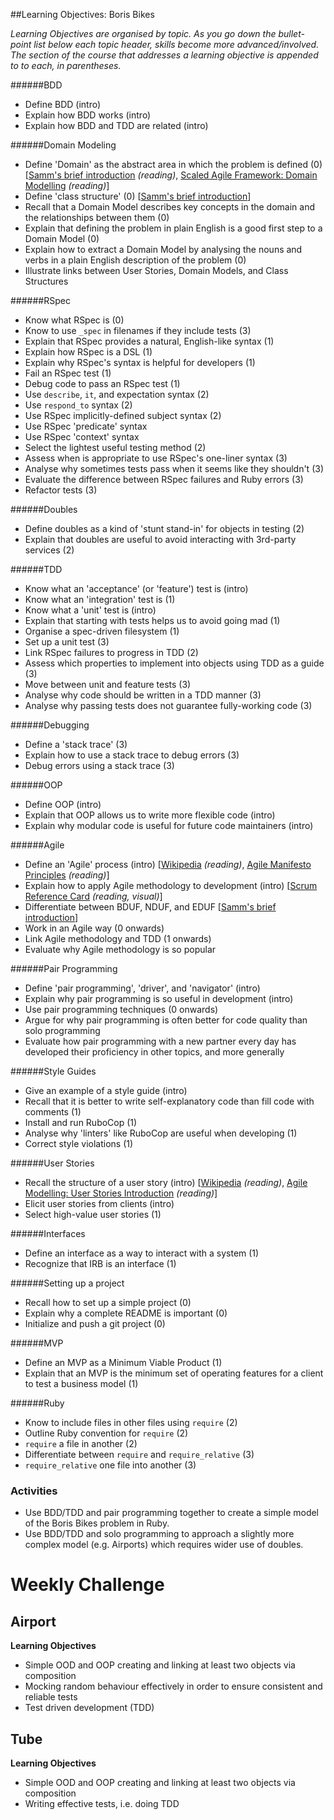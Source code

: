 ##Learning Objectives: Boris Bikes

*Learning Objectives are organised by topic. As you go down the bullet-point list below each topic header, skills become more advanced/involved. The section of the course that addresses a learning objective is appended to to each, in parentheses.*

######BDD
- Define BDD (intro)
- Explain how BDD works (intro)
- Explain how BDD and TDD are related (intro)

######Domain Modeling
- Define 'Domain' as the abstract area in which the problem is defined (0) [[Samm's brief introduction](http://blog.sjmog.co/2015/03/11/a-brief-introduction-to-domain-modelling/) *(reading)*, [Scaled Agile Framework: Domain Modelling](http://www.scaledagileframework.com/domain-modeling/) *(reading)*]
- Define 'class structure' (0) [[Samm's brief introduction](http://blog.sjmog.co/2015/03/11/whats-a-class-structure/)]
- Recall that a Domain Model describes key concepts in the domain and the relationships between them (0)
- Explain that defining the problem in plain English is a good first step to a Domain Model (0)
- Explain how to extract a Domain Model by analysing the nouns and verbs in a plain English description of the problem (0)
- Illustrate links between User Stories, Domain Models, and Class Structures

######RSpec
- Know what RSpec is (0)
- Know to use `_spec` in filenames if they include tests (3)
- Explain that RSpec provides a natural, English-like syntax (1)
- Explain how RSpec is a DSL (1)
- Explain why RSpec's syntax is helpful for developers (1)
- Fail an RSpec test (1)
- Debug code to pass an RSpec test (1)
- Use `describe`, `it`, and expectation syntax (2)
- Use `respond_to` syntax (2)
- Use RSpec implicitly-defined subject syntax (2)
- Use RSpec 'predicate' syntax
- Use RSpec 'context' syntax
- Select the lightest useful testing method (2)
- Assess when is appropriate to use RSpec's one-liner syntax (3)
- Analyse why sometimes tests pass when it seems like they shouldn't (3)
- Evaluate the difference between RSpec failures and Ruby errors (3)
- Refactor tests (3)

######Doubles
- Define doubles as a kind of 'stunt stand-in' for objects in testing (2)
- Explain that doubles are useful to avoid interacting with 3rd-party services (2)

######TDD
- Know what an 'acceptance' (or 'feature') test is (intro)
- Know what an 'integration' test is (1)
- Know what a 'unit' test is (intro)
- Explain that starting with tests helps us to avoid going mad (1)
- Organise a spec-driven filesystem (1)
- Set up a unit test (3)
- Link RSpec failures to progress in TDD (2)
- Assess which properties to implement into objects using TDD as a guide (3)
- Move between unit and feature tests (3)
- Analyse why code should be written in a TDD manner (3)
- Analyse why passing tests does not guarantee fully-working code (3)

######Debugging
- Define a 'stack trace' (3)
- Explain how to use a stack trace to debug errors (3)
- Debug errors using a stack trace (3)

######OOP
- Define OOP (intro)
- Explain that OOP allows us to write more flexible code (intro)
- Explain why modular code is useful for future code maintainers (intro)

######Agile
- Define an 'Agile' process (intro) [[Wikipedia](http://en.wikipedia.org/wiki/Agile_software_development) *(reading)*, [Agile Manifesto Principles](http://agilemanifesto.org/principles.html) *(reading)*]
- Explain how to apply Agile methodology to development (intro) [[Scrum Reference Card](http://scrumreferencecard.com/scrum-reference-card/) *(reading, visual)*]
- Differentiate between BDUF, NDUF, and EDUF [[Samm's brief introduction](http://blog.sjmog.co/2015/03/12/software-design-up-front-how-much/)]
- Work in an Agile way (0 onwards)
- Link Agile methodology and TDD (1 onwards)
- Evaluate why Agile methodology is so popular

######Pair Programming
- Define 'pair programming', 'driver', and 'navigator' (intro)
- Explain why pair programming is so useful in development (intro)
- Use pair programming techniques (0 onwards)
- Argue for why pair programming is often better for code quality than solo programming
- Evaluate how pair programming with a new partner every day has developed their proficiency in other topics, and more generally

######Style Guides
- Give an example of a style guide (intro)
- Recall that it is better to write self-explanatory code than fill code with comments (1)
- Install and run RuboCop (1)
- Analyse why 'linters' like RuboCop are useful when developing (1)
- Correct style violations (1)

######User Stories
- Recall the structure of a user story (intro) [[Wikipedia](http://en.wikipedia.org/wiki/User_story) *(reading)*, [Agile Modelling: User Stories Introduction](http://www.agilemodeling.com/artifacts/userStory.htm) *(reading)*]
- Elicit user stories from clients (intro)
- Select high-value user stories (1)

######Interfaces
- Define an interface as a way to interact with a system (1)
- Recognize that IRB is an interface (1)

######Setting up a project
- Recall how to set up a simple project (0)
- Explain why a complete README is important (0)
- Initialize and push a git project (0)

######MVP
- Define an MVP as a Minimum Viable Product (1)
- Explain that an MVP is the minimum set of operating features for a client to test a business model (1)

######Ruby
- Know to include files in other files using `require` (2)
- Outline Ruby convention for `require` (2)
- `require` a file in another (2)
- Differentiate between `require` and `require_relative` (3)
- `require_relative` one file into another (3)

### Activities
* Use BDD/TDD and pair programming together to create a simple model of the Boris Bikes problem in Ruby.
* Use BDD/TDD and solo programming to approach a slightly more complex model (e.g. Airports) which requires wider use of doubles.


Weekly Challenge
===========

## Airport

**Learning Objectives**

* Simple OOD and OOP creating and linking at least two objects via composition
* Mocking random behaviour effectively in order to ensure consistent and reliable tests
* Test driven development (TDD)


## Tube

**Learning Objectives**

* Simple OOD and OOP creating and linking at least two objects via composition
* Writing effective tests, i.e. doing TDD
